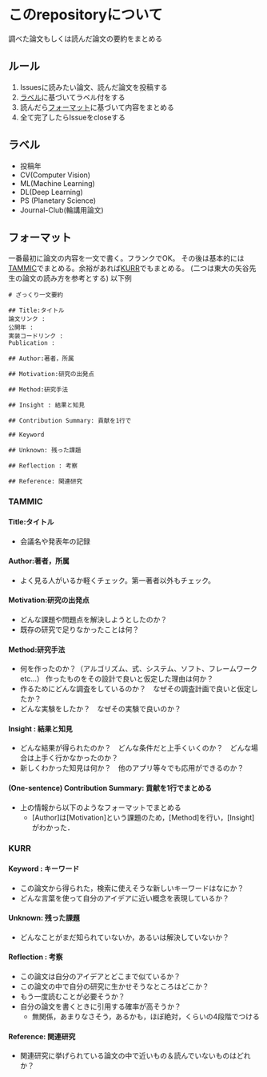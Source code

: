 # このrepositoryについて
調べた論文もしくは読んだ論文の要約をまとめる


## ルール
1. Issuesに読みたい論文、読んだ論文を投稿する
2. [ラベル](#label)に基づいてラベル付をする
3. 読んだら[フォーマット](#format)に基づいて内容をまとめる
4. 全て完了したらIssueをcloseする


<a id="label"></a>
## ラベル
- 投稿年
- CV(Computer Vision)
- ML(Machine Learning)
- DL(Deep Learning)
- PS (Planetary Science)
- Journal-Club(輪講用論文)


<a id="format"></a>
## フォーマット
一番最初に論文の内容を一文で書く。フランクでOK。
その後は基本的には[TAMMIC](#TAMMIC)でまとめる。余裕があれば[KURR](#KURR)でもまとめる。
(二つは東大の矢谷先生の論文の読み方を参考とする)
以下例

```
# ざっくり一文要約　

## Title:タイトル
論文リンク : 
公開年 : 
実装コードリンク : 
Publication : 

## Author:著者，所属

## Motivation:研究の出発点

## Method:研究手法

## Insight : 結果と知見

## Contribution Summary: 貢献を1行で

## Keyword

## Unknown: 残った課題

## Reflection : 考察

## Reference: 関連研究
```



<a id="TAMMIC"></a>
### TAMMIC

#### Title:タイトル
- 会議名や発表年の記録

#### Author:著者，所属
- よく見る人がいるか軽くチェック。第一著者以外もチェック。

#### Motivation:研究の出発点
- どんな課題や問題点を解決しようとしたのか？
- 既存の研究で足りなかったことは何？

#### Method:研究手法
- 何を作ったのか？（アルゴリズム、式、システム、ソフト、フレームワークetc...） 作ったものをその設計で良いと仮定した理由は何か？
- 作るためにどんな調査をしているのか？　なぜその調査計画で良いと仮定したか？
- どんな実験をしたか？　なぜその実験で良いのか？

#### Insight : 結果と知見
- どんな結果が得られたのか？　どんな条件だと上手くいくのか？　どんな場合は上手く行かなかったのか？
- 新しくわかった知見は何か？　他のアプリ等々でも応用ができるのか？

#### (One-sentence) Contribution Summary: 貢献を1行でまとめる
- 上の情報から以下のようなフォーマットでまとめる
  - [Author]は[Motivation]という課題のため，[Method]を行い，[Insight]がわかった．


<a id="KURR"></a>
### KURR

#### Keyword : キーワード
- この論文から得られた，検索に使えそうな新しいキーワードはなにか？
- どんな言葉を使って自分のアイデアに近い概念を表現しているか？

#### Unknown: 残った課題
- どんなことがまだ知られていないか，あるいは解決していないか？

#### Reflection : 考察
- この論文は自分のアイデアとどこまで似ているか？
- この論文の中で自分の研究に生かせそうなところはどこか？
- もう一度読むことが必要そうか？
- 自分の論文を書くときに引用する確率が高そうか？
  - 無関係，あまりなさそう，あるかも，ほぼ絶対，くらいの4段階でつける

#### Reference: 関連研究
- 関連研究に挙げられている論文の中で近いもの＆読んでいないものはどれか？
